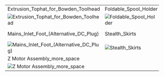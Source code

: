 |  |  |  |
| ------------------------------------------------------ | ------------------------------------------------------ | ------------------------------------------------------ |
| Extrusion_Tophat_for_Bowden_Toolhead | Foldable_Spool_Holder | Klipper_Expander_Under_Skirts | 
| ![Extrusion_Tophat_for_Bowden_Toolhead](https://github.com/Driftrotor/Voron_V-SUB_0-70/assets/91290219/3284c9cd-681d-4e00-9bf0-96bf093fdf24) | ![Foldable_Spool_Holder](https://github.com/Driftrotor/Voron_V-SUB_0-70/assets/91290219/fe6d8132-4330-400a-9f3a-7e55ed2c9fa4) | ![Klipper_Expander_Under_Skirts v1](https://github.com/Driftrotor/Voron_V-SUB_0-70/assets/91290219/022a1642-32e4-4aba-888d-dd38715d7f28) |
| Mains_Inlet_Foot_(Alternative_DC_Plug) | Stealth_Skirts | V0.2R1 Sub Zero Double Shear AB Motor Mounts |
| ![Mains_Inlet_Foot_(Alternative_DC_Plug)](https://github.com/Driftrotor/Voron_V-SUB_0-70/assets/91290219/e7227823-e520-4ba0-b0d0-ba8c8d8546ea) | ![Stealth_Skirts](https://github.com/Driftrotor/Voron_V-SUB_0-70/assets/91290219/af790987-7f46-46cf-8d77-5315eea8002e) | ![V0 2R1 Sub Zero Double Shear AB Motor Mounts v1](https://github.com/Driftrotor/Voron_V-SUB_0-70/assets/91290219/d0dfb2ae-4976-4a14-89c3-2eaeb4a246de) |
| Z Motor Assembly_more_space | | |
| ![Z Motor Assembly_more_space](https://github.com/Driftrotor/Voron_V-SUB_0-70/assets/91290219/0fce7037-684a-4299-b6c5-c561dcdaff74) | | |


